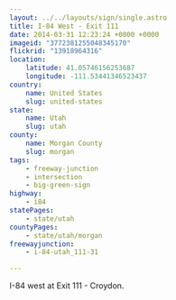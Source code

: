 ```yaml
---
layout: ../../layouts/sign/single.astro
title: I-84 West - Exit 111
date: 2014-03-31 12:23:24 +0000 +0000
imageid: "3772381255048345170"
flickrid: "13918964316"
location:
    latitude: 41.05746156253687
    longitude: -111.53441346523437
country:
    name: United States
    slug: united-states
state:
    name: Utah
    slug: utah
county:
    name: Morgan County
    slug: morgan
tags:
    - freeway-junction
    - intersection
    - big-green-sign
highway:
    - i84
statePages:
    - state/utah
countyPages:
    - state/utah/morgan
freewayjunction:
    - i-84-utah_111-31

---
```

I-84 west at Exit 111 - Croydon.